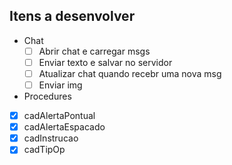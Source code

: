 ## Itens a desenvolver
- Chat
  - [ ] Abrir chat e carregar msgs
  - [ ] Enviar texto e salvar no servidor
  - [ ] Atualizar chat quando recebr uma nova msg
  - [ ] Enviar img
 
 - Procedures
  - [X] cadAlertaPontual
  - [X] cadAlertaEspacado
  - [X] cadInstrucao
  - [X] cadTipOp
